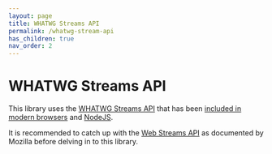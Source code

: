 ```yaml
---
layout: page
title: WHATWG Streams API
permalink: /whatwg-stream-api
has_children: true
nav_order: 2
---
```


[web streams api]: https://developer.mozilla.org/en-US/docs/Web/API/Streams_API

# WHATWG Streams API

This library uses the [WHATWG Streams API](https://streams.spec.whatwg.org/) that has been [included in modern browsers][web streams api] and [NodeJS](https://nodejs.org/api/webstreams.html).

It is recommended to catch up with the [Web Streams API][] as documented by Mozilla before delving in to this library.
